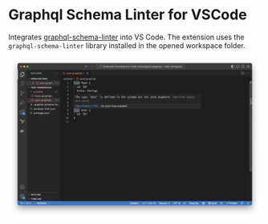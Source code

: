 # Graphql Schema Linter for VSCode

Integrates [graphql-schema-linter](https://github.com/cjoudrey/graphql-schema-linter) into VS Code. The extension uses the `graphql-schema-linter` library installed in the opened workspace folder.

![screenshot](assets/screenshot.png)
